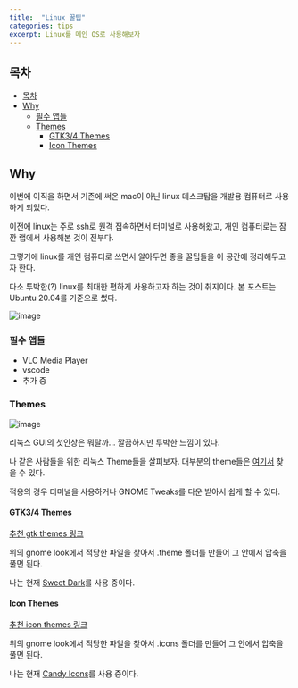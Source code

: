 ```yaml
---
title:  "Linux 꿀팁"
categories: tips
excerpt: Linux를 메인 OS로 사용해보자
---
```


## 목차
- [목차](#목차)
- [Why](#why)
  - [필수 앱들](#필수-앱들)
  - [Themes](#themes)
    - [GTK3/4 Themes](#gtk34-themes)
    - [Icon Themes](#icon-themes)

## Why

이번에 이직을 하면서 기존에 써온 mac이 아닌 linux 데스크탑을 개발용 컴퓨터로 사용하게 되었다.

이전에 linux는 주로 ssh로 원격 접속하면서 터미널로 사용해왔고, 개인 컴퓨터로는 잠깐 랩에서 사용해본 것이 전부다.

그렇기에 linux를 개인 컴퓨터로 쓰면서 알아두면 좋을 꿀팁들을 이 공간에 정리해두고자 한다. 

다소 투박한(?) linux를 최대한 편하게 사용하고자 하는 것이 취지이다. 본 포스트는 Ubuntu 20.04를 기준으로 썼다.

![image](https://ahseeit.com//king-include/uploads/2021/05/thumb_189895619_1114759425699055_275539326544162244_n-4370036398.jpg)

### 필수 앱들

- VLC Media Player
- vscode
- 추가 중

### Themes

![image](https://preview.redd.it/gqznq7m78df51.jpg?width=640&crop=smart&auto=webp&s=62bb9ac9f49ea91260b4246f2717021b4b2613a2)

리눅스 GUI의 첫인상은 뭐랄까... 깔끔하지만 투박한 느낌이 있다.

나 같은 사람들을 위한 리눅스 Theme들을 살펴보자. 대부분의 theme들은 [여기서](https://www.gnome-look.org/browse/) 찾을 수 있다.

적용의 경우 터미널을 사용하거나 GNOME Tweaks를 다운 받아서 쉽게 할 수 있다.

#### GTK3/4 Themes

[추천 gtk themes 링크](https://itsfoss.com/best-gtk-themes/)

위의 gnome look에서 적당한 파일을 찾아서 .theme 폴더를 만들어 그 안에서 압축을 풀면 된다.

나는 현재 [Sweet Dark](https://www.gnome-look.org/p/1334194)를 사용 중이다. 

#### Icon Themes

[추천 icon themes 링크](https://www.fosslinux.com/45778/top-icon-themes-ubuntu.htm)

위의 gnome look에서 적당한 파일을 찾아서 .icons 폴더를 만들어 그 안에서 압축을 풀면 된다.

나는 현재 [Candy Icons](https://www.gnome-look.org/p/1305251)를 사용 중이다. 



